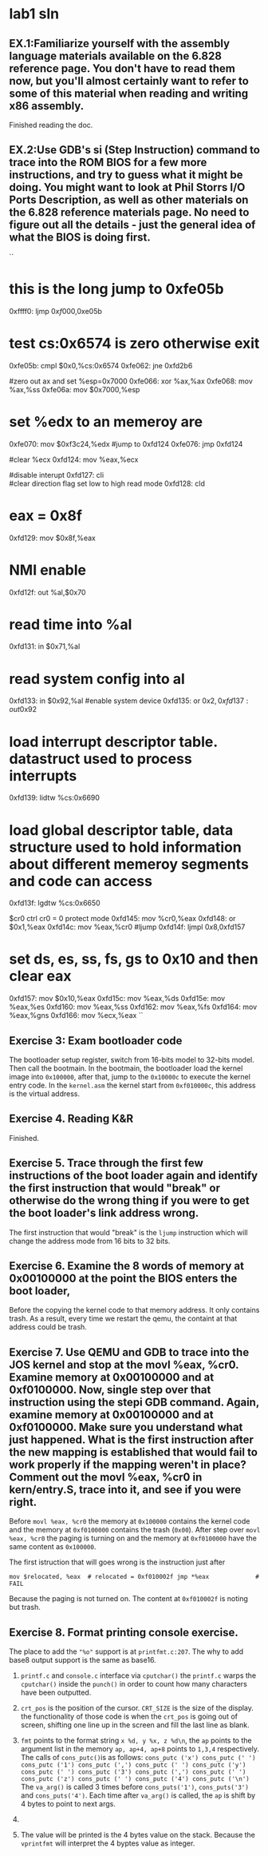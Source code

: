 # lab1 sln

## EX.1:Familiarize yourself with the assembly language materials available on the 6.828 reference page. You don't have to read them now, but you'll almost certainly want to refer to some of this material when reading and writing x86 assembly.

Finished reading the doc.

## EX.2:Use GDB's si (Step Instruction) command to trace into the ROM BIOS for a few more instructions, and try to guess what it might be doing. You might want to look at Phil Storrs I/O Ports Description, as well as other materials on the 6.828 reference materials page. No need to figure out all the details - just the general idea of what the BIOS is doing first.

``
# this is the long jump to 0xfe05b
0xffff0:     ljmp   $0xf000,$0xe05b
# test cs:0x6574 is zero otherwise exit
0xfe05b:     cmpl   $0x0,%cs:0x6574
0xfe062:     jne    0xfd2b6


#zero out ax and set %esp=0x7000
0xfe066:     xor    %ax,%ax
0xfe068:     mov    %ax,%ss
0xfe06a:     mov    $0x7000,%esp

# set %edx to an memeroy are
0xfe070:     mov    $0xf3c24,%edx
#jump to 0xfd124
0xfe076:     jmp    0xfd124

#clear %ecx
0xfd124:     mov    %eax,%ecx

#disable interupt
0xfd127:     cli    
#clear direction flag set low to high read mode
0xfd128:     cld    
# eax = 0x8f
0xfd129:     mov    $0x8f,%eax
# NMI enable
0xfd12f:     out    %al,$0x70
# read time into %al   
0xfd131:     in     $0x71,%al
# read system config into al
0xfd133:     in     $0x92,%al
#enable system device
0xfd135:     or     $0x2,%al
0xfd137:     out    %al,$0x92
# load interrupt descriptor table. datastruct used to process interrupts
0xfd139:     lidtw  %cs:0x6690
# load global descriptor table, data structure used to hold information about different memeroy segments and code can access
0xfd13f:     lgdtw  %cs:0x6650

$cr0 ctrl cr0 = 0 protect mode
0xfd145:     mov    %cr0,%eax
0xfd148:     or     $0x1,%eax
0xfd14c:     mov    %eax,%cr0
#ljump
0xfd14f:     ljmpl  $0x8,$0xfd157

# set ds, es, ss, fs, gs to 0x10 and then clear eax
0xfd157:     mov    $0x10,%eax
0xfd15c:     mov    %eax,%ds
0xfd15e:     mov    %eax,%es
0xfd160:     mov    %eax,%ss
0xfd162:     mov    %eax,%fs
0xfd164:     mov    %eax,%gns
0xfd166:     mov    %ecx,%eax
``

## Exercise 3: Exam bootloader code


The bootloader setup register, switch from 16-bits model to 32-bits  model.
Then call the bootmain. In the bootmain, the bootloader load the kernel image
into `0x100000`, after that, jump to the `0x10000c` to execute the kernel entry
code. In the `kernel.asm` the kernel start from `0xf010000c`, this address is
the virtual address.


## Exercise 4. Reading K&R

Finished.

## Exercise 5. Trace through the first few instructions of the boot loader again and identify the first instruction that would "break" or otherwise do the wrong thing if you were to get the boot loader's link address wrong.

The first instruction that would "break" is the `ljump` instruction which will
change the address mode from 16 bits to 32 bits.

## Exercise 6.  Examine the 8 words of memory at 0x00100000 at the point the BIOS enters the boot loader,

Before the copying the kernel code to that memory address. It only contains
trash. As a result, every time we restart the qemu, the containt at that
address could be trash.


## Exercise 7. Use QEMU and GDB to trace into the JOS kernel and stop at the movl %eax, %cr0. Examine memory at 0x00100000 and at 0xf0100000. Now, single step over that instruction using the stepi GDB command. Again, examine memory at 0x00100000 and at 0xf0100000. Make sure you understand what just happened. What is the first instruction after the new mapping is established that would fail to work properly if the mapping weren't in place? Comment out the movl %eax, %cr0 in kern/entry.S, trace into it, and see if you were right.

Before `movl %eax, %cr0` the memory at `0x100000` contains the kernel code and
the memory at `0xf0100000` contains the trash (`0x00`). After step over `movl
%eax, %cr0` the paging is turning on and the memory at `0xf0100000` have the
same content as `0x100000`.

The first istruction that will goes wrong is the instruction just after

``
mov $relocated, %eax  # relocated = 0xf010002f
jmp *%eax             # FAIL
``

Because the paging is not turned on. The content at `0xf010002f` is noting but
trash.


## Exercise 8. Format printing console exercise.

The place to add the `"%o"` support is at  `printfmt.c:207`. The why to add
base8 output support is the same as base16.

1. `printf.c` and `console.c` interface via `cputchar()` the `printf.c` warps
   the `cputchar()` inside the `punch()` in order to count how many characters
   have been outputted.

2. `crt_pos` is the position of the cursor. `CRT_SIZE` is the size of the display.
    the functionality of those code is when the `crt_pos` is going out of
    screen, shifting one line up in the screen and fill the last line as blank.

3. `fmt` points to the format string `x %d, y %x, z %d\n`,  the `ap` points to
   the argument list in the memory `ap, ap+4, ap+8` points to `1,3,4`
   respectively.
   The calls of `cons_putc()`is as follows:
   ``
    cons_putc ('x')
    cons_putc (' ')
    cons_putc ('1')
    cons_putc (',')
    cons_putc (' ')
    cons_putc ('y')
    cons_putc (' ')
    cons_putc ('3')
    cons_putc (',')
    cons_putc (' ')
    cons_putc ('z')
    cons_putc (' ')
    cons_putc ('4')
    cons_putc ('\n')
  ``
  The `va_arg()` is called 3 times before `cons_puts('1')`, `cons_puts('3')` and `cons_puts('4')`.
  Each time after `va_arg()` is called, the `ap` is shift by 4 bytes to point
  to next args.

4. 

5. The value will be printed is the 4 bytes value on the stack. Because the
  `vprintfmt` will interpret the 4 byptes value as integer. 
   
